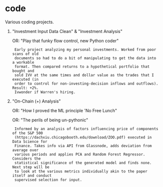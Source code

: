 # code
Various coding projects.

1. "Investment Input Data Clean" & "Investment Analysis"

      OR: "Play that funky flow control, new Python coder"
        
        Early project analyzing my personal investments. Worked from poor scans of old 
        documents so had to do a bit of manipulating to get the data into a workable 
        format. Then compared returns to a hypothetical portfolio that bought and 
        sold IVV at the same times and dollar value as the trades that I executed (in 
        order to control for non-investing-decision inflows and outflows). Result: +2%. 
        Ivwonder if Warren's hiring.
       


2. "On-Chain (+) Analysis"
 
     OR: "How I proved the ML principle 'No Free Lunch"
     
     OR: "The perils of being un-pythonic"
        
        Informed by an analysis of factors influencing price of components of the S&P 500 
        (https://dachxiu.chicagobooth.edu/download/ZOO.pdf) executed in Data Science for 
        Finance. Takes info via API from Glassnode, adds deviation from average over 
        various periods and applies PCA and Random Forest Regressor. Considers the 
        statistical significance of the generated model and finds none. Next step will be 
        to look at the various metrics individually akin to the paper itself and conduct 
        supervised selection for input.
